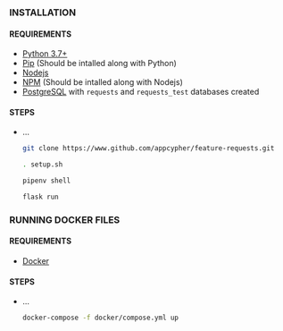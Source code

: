 ### INSTALLATION
#### REQUIREMENTS
- [Python 3.7+]()
- [Pip]() (Should be intalled along with Python)
- [Nodejs]()
- [NPM]() (Should be intalled along with Nodejs)
- [PostgreSQL]() with `requests` and `requests_test` databases created

#### STEPS
- ...
    ```bash
    git clone https://www.github.com/appcypher/feature-requests.git
    ```

    ```bash
    . setup.sh
    ```

    ```bash
    pipenv shell
    ```

    ```bash
    flask run
    ```

### RUNNING DOCKER FILES
#### REQUIREMENTS
- [Docker]()


#### STEPS
- ...
    ```bash
    docker-compose -f docker/compose.yml up
    ```
